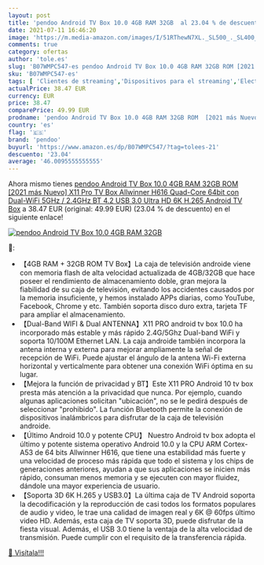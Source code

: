 ```yaml
---
layout: post
title: 'pendoo Android TV Box 10.0 4GB RAM 32GB  al 23.04 % de descuento'
date: 2021-07-11 16:46:20
image: 'https://m.media-amazon.com/images/I/51RThewN7XL._SL500_._SL400_.jpg'
comments: true
category: ofertas
author: 'tole.es'
slug: 'B07WMPC547-es pendoo Android TV Box 10.0 4GB RAM 32GB ROM [2021 más...'
sku: 'B07WMPC547-es'
tags: [ 'Clientes de streaming','Dispositivos para el streaming','Electrónica','Equipos de audio y Hi-Fi','android','pendoo', ]
actualPrice: 38.47 EUR
currency: EUR
price: 38.47
comparePrice: 49.99 EUR
prodname: 'pendoo Android TV Box 10.0 4GB RAM 32GB ROM  [2021 más Nuevo] X11 Pro TV Box Allwinner H616 Quad-Core 64bit con Dual-WiFi 5GHz / 2.4GHz BT 4.2  USB 3.0 Ultra HD 6K H.265 Android TV Box'
country: 'es'
flag: '🇪🇸'
brand: 'pendoo'
buyurl: 'https://www.amazon.es/dp/B07WMPC547/?tag=tolees-21'
descuento: '23.04'
average: '46.0095555555555'
---
```


Ahora mismo tienes [pendoo Android TV Box 10.0 4GB RAM 32GB ROM  [2021 más Nuevo] X11 Pro TV Box Allwinner H616 Quad-Core 64bit con Dual-WiFi 5GHz / 2.4GHz BT 4.2  USB 3.0 Ultra HD 6K H.265 Android TV Box](https://www.amazon.es/dp/B07WMPC547/?tag=tolees-21) a 38.47 EUR (original: 49.99 EUR) (23.04 %  de descuento) en el siguiente enlace!

[![pendoo Android TV Box 10.0 4GB RAM 32GB ](https://m.media-amazon.com/images/I/51RThewN7XL._SL500_._SL400_.jpg)](https://www.amazon.es/dp/B07WMPC547/?tag=tolees-21)

🔎:

- 【4GB RAM + 32GB ROM TV Box】La caja de televisión androide viene con memoria flash de alta velocidad actualizada de 4GB/32GB que hace poseer el rendimiento de almacenamiento doble, gran mejora la fiabilidad de su caja de televisión, evitando los accidentes causados por la memoria insuficiente, y hemos instalado APPs diarias, como YouTube, Facebook, Chrome y etc. También soporta disco duro extra, tarjeta TF para ampliar el almacenamiento.
- 【Dual-Band WIFI & Dual ANTENNA】X11 PRO android tv box 10.0 ha incorporado más estable y más rápido 2.4G/5Ghz Dual-band WiFi y soporta 10/100M Ethernet LAN. La caja androide también incorpora la antena interna y externa para mejorar ampliamente la señal de recepción de WiFi. Puede ajustar el ángulo de la antena Wi-Fi externa horizontal y verticalmente para obtener una conexión WiFi óptima en su lugar.
- 【Mejora la función de privacidad y BT】Este X11 PRO Android 10 tv box presta más atención a la privacidad que nunca. Por ejemplo, cuando algunas aplicaciones solicitan "ubicación", no se le pedirá después de seleccionar "prohibido". La función Bluetooth permite la conexión de dispositivos inalámbricos para disfrutar de la caja de televisión androide.
- 【Último Android 10.0 y potente CPU】 Nuestro Android tv box adopta el último y potente sistema operativo Android 10.0 y la CPU ARM Cortex-A53 de 64 bits Allwinner H616, que tiene una estabilidad más fuerte y una velocidad de proceso más rápida que todo el sistema y los chips de generaciones anteriores, ayudan a que sus aplicaciones se inicien más rápido, consuman menos memoria y se ejecuten con mayor fluidez, dándole una mayor experiencia de usuario.
- 【Soporta 3D 6K H.265 y USB3.0】La última caja de TV Android soporta la decodificación y la reproducción de casi todos los formatos populares de audio y video, le trae una calidad de imagen real y 6K @ 60fps último video HD. Además, esta caja de TV soporta 3D, puede disfrutar de la fiesta visual. Además, el USB 3.0 tiene la ventaja de la alta velocidad de transmisión. Puede cumplir con el requisito de la transferencia rápida.

[🛒 Visítala!!!](https://www.amazon.es/dp/B07WMPC547/?tag=tolees-21)
